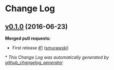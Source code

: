 # Change Log

## [v0.1.0](https://github.com/smurawski/dsc_lcm_configuration/tree/v0.1.0) (2016-06-23)
**Merged pull requests:**

- First release [\#1](https://github.com/smurawski/dsc_lcm_configuration/pull/1) ([smurawski](https://github.com/smurawski))



\* *This Change Log was automatically generated by [github_changelog_generator](https://github.com/skywinder/Github-Changelog-Generator)*